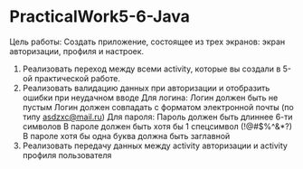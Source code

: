 # PracticalWork5-6-Java
Цель работы: Создать приложение, состоящее из трех экранов: экран авторизации, профиля и настроек.
1) Реализовать переход между всеми activity, которые вы создали в 5-ой практической работе.
2) Реализовать валидацию данных при авторизации и отобразить ошибки при неудачном вводе
Для логина:
Логин должен быть не пустым
Логин должен совпадать с форматом электронной почты (по типу asdzxc@mail.ru)
Для пароля:
Пароль должен быть длиннее 6-ти символов
В пароле должен быть хотя бы 1 спецсимвол (!@#$%^&*?)
В пароле хотя бы одна буква должна быть заглавной
3) Реализовать передачу данных между activity авторизации и activity профиля пользователя
